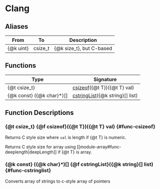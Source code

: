 # Clang 

## Aliases

| From | To  | Description |
| ---  | --- | --- |
| {@k uint} | csize_t | {@k size_t}, but C-based |

## Functions

| Type | Signature |
| ---  | --- |
| {@t csize_t} | [csizeof](#func-csizeof)({@t T})({@t T} val) |
| {@k const} ({@k char}*)[] | [cstringList](#func-cstringlist)({@k string}[] list) |

## Function Descriptions

### {@t csize_t} {@f csizeof}({@t T})({@t T} val) {#func-csizeof}
Returns C style size where `val` is length if {@t T} is numeric.

Returns C style size for array using [[module-array#func-deeplength|deepLength]] if {@t T} is array.

### {@k const} ({@k char}*)[] {@f cstringList}({@k string}[] list) {#func-cstringlist}
Converts array of strings to c-style array of pointers

